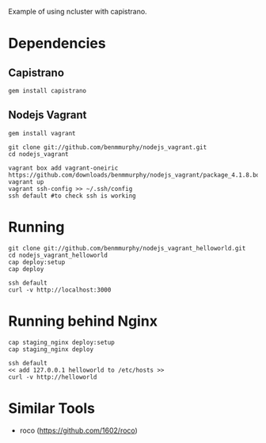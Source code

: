 Example of using ncluster with capistrano.

# Dependencies
## Capistrano
    gem install capistrano
    
## Nodejs Vagrant

    gem install vagrant

    git clone git://github.com/benmmurphy/nodejs_vagrant.git
    cd nodejs_vagrant

    vagrant box add vagrant-oneiric https://github.com/downloads/benmmurphy/nodejs_vagrant/package_4.1.8.box
    vagrant up
    vagrant ssh-config >> ~/.ssh/config
    ssh default #to check ssh is working

# Running

    git clone git://github.com/benmmurphy/nodejs_vagrant_helloworld.git
    cd nodejs_vagrant_helloworld
    cap deploy:setup
    cap deploy
    
    ssh default
    curl -v http://localhost:3000

# Running behind Nginx

    cap staging_nginx deploy:setup
    cap staging_nginx deploy
    
    ssh default
    << add 127.0.0.1 helloworld to /etc/hosts >>
    curl -v http://helloworld

# Similar Tools

* roco (https://github.com/1602/roco)
